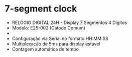 # 7-segment clock

 * RELÓGIO DIGITAL 24H - Display 7 Segmentos 4 Dígitos
 * Modelo: E25-002 (Catodo Comum)
 * 
 * Configuração via Serial no formato HH:MM:SS
 * Multiplexação de 5ms para display estável
 * Contagem automática de tempo
